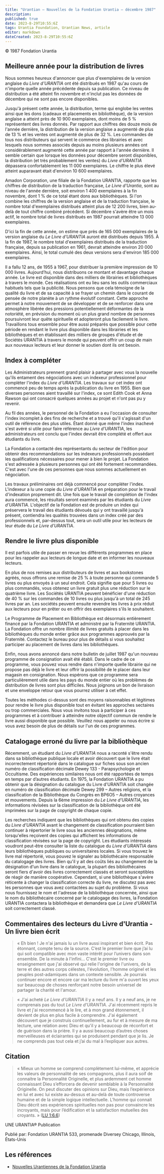 ```yaml
---
title: "Urantian — Nouvelles de la Fondation Urantia — décembre 1987"
description: 
published: true
date: 2023-8-29T10:55:6Z
tags: Urantia Foundation, Urantian News, article
editor: markdown
dateCreated: 2023-8-29T10:55:6Z
---
```


<p class="v-card v-sheet theme--light grey lighten-3 px-2">© 1987 Fondation Urantia</p>



## Meilleure année pour la distribution de livres

Nous sommes heureux d'annoncer que plus d'exemplaires de la version anglaise du _Livre d'URANTIA_ ont été distribués en 1987 qu'au cours de n'importe quelle année précédente depuis sa publication. Ce niveau de distribution a été atteint fin novembre et n'inclut pas les données de décembre qui ne sont pas encore disponibles.

Jusqu'à présent cette année, la distribution, terme qui englobe les ventes ainsi que les dons (cadeaux et placements en bibliothèque), de la version anglaise a atteint près de 10 900 exemplaires, dont moins de 5 % représentent des livres donnés. Par rapport aux chiffres des douze mois de l'année dernière, la distribution de la version anglaise a augmenté de plus de 13 % et les ventes ont augmenté de plus de 32 %. Les commandes de tous nos distributeurs qui servent le commerce des librairies et avec lesquels nous sommes associés depuis au moins plusieurs années ont considérablement augmenté cette année par rapport à l'année dernière. Il semble certain que lorsque les données pour décembre seront disponibles, la distribution (et très probablement les ventes) du _Livre d'URANTIA_ dépassera confortablement les 11 000 exemplaires. Le chiffre le plus élevé atteint auparavant était d'environ 10 600 exemplaires.

Amadon Corporation, une filiale de la Fondation URANTIA, rapporte que les chiffres de distribution de la traduction française, _Le Livre d'Urantia_, sont au niveau de l'année dernière, soit environ 1 400 exemplaires à la fin novembre, dont 1 % de ce total étant dons aux bibliothèques. Si l'on combine les chiffres de la version anglaise et de la traduction française, le nombre total d'exemplaires distribués atteint plus de 12 200 livres, bien au-delà de tout chiffre combiné précédent. Si décembre s'avère être un mois actif, le nombre total de livres distribués en 1987 pourrait atteindre 13 000 exemplaires.

D'ici la fin de cette année, on estime que près de 165 000 exemplaires de la version anglaise du _Le Livre d'URANTIA_ auront été distribués depuis 1955. À la fin de 1987, le nombre total d'exemplaires distribués de la traduction française, depuis sa publication en 1961, devrait atteindre environ 20 000 exemplaires. Ainsi, le total cumulé des deux versions sera d'environ 185 000 exemplaires.

Il a fallu 12 ans, de 1955 à 1967, pour distribuer la première impression de 10 000 livres. Aujourd’hui, nous distribuons ce montant et davantage chaque année. Le livre est disponible dans des milliers de librairies et bibliothèques à travers le monde. Ces réalisations ont eu lieu sans les outils commerciaux habituels tels que la publicité. Nous pensons que cela témoigne de la qualité du livre et de sa capacité à se frayer un chemin dans le courant de pensée de notre planète à un rythme évolutif constant. Cette approche permet à notre mouvement de se développer et de se renforcer dans une atmosphère libérée des pressions potentiellement déformantes de la notoriété, en prévision du moment où un plus grand nombre de personnes poursuivront leur quête spirituelle et adopteront plus facilement le livre. Travaillons tous ensemble pour être aussi préparés que possible pour cette période en rendant le livre plus disponible dans les librairies et les bibliothèques et en établissant des milliers de groupes d'étude et de Sociétés URANTIA à travers le monde qui peuvent offrir un coup de main aux nouveaux lecteurs et leur donner le soutien dont ils ont besoin.

## Index à compléter

Les Administrateurs prennent grand plaisir à partager avec vous la nouvelle qu'ils entament des négociations avec un indexeur professionnel pour compléter l'index du _Livre d'URANTIA_. Les travaux sur cet index ont commencé peu de temps après la publication du livre en 1955. Bien que diverses personnes aient travaillé sur l'index, ce sont Edith Cook et Anna Rawson qui ont consacré quelques années au projet et n'ont pas pu y revenir.

Au fil des années, le personnel de la Fondation a eu l'occasion de consulter l'index incomplet à des fins de recherche et a trouvé qu'il s'agissait d'un outil de référence des plus utiles. Étant donné que même l'index inachevé s'est avéré si utile pour faire référence au _Livre d'URANTIA_, les administrateurs ont conclu que l'index devrait être complété et offert aux étudiants du livre.

La Fondation a contacté des représentants du secteur de l'édition pour obtenir des recommandations sur les indexeurs professionnels possédant les qualifications nécessaires pour mener à bien le projet. La Fondation s'est adressée à plusieurs personnes qui ont été fortement recommandées. C'est avec l'une de ces personnes que nous sommes actuellement en négociation.

Les travaux préliminaires ont déjà commencé pour compléter l'index. L'indexeur a lu une copie du _Livre d'URANTIA_ en préparation pour le travail d'indexation proprement dit. Une fois que le travail de complétion de l'index aura commencé, les résultats seront examinés par les étudiants du _Livre d'URANTIA_. L'objectif de la Fondation est de produire un index qui préservera le travail des étudiants dévoués qui y ont travaillé jusqu'à présent, contiendra les qualités trouvées dans un index créé par des professionnels et, par-dessus tout, sera un outil utile pour les lecteurs de leur étude du _Le Livre d'URANTIA_.

## Rendre le livre plus disponible

Il est parfois utile de passer en revue les différents programmes en place pour les rappeler aux lecteurs de longue date et en informer les nouveaux lecteurs.

En plus de nos remises aux distributeurs de livres et aux bookstones agréés, nous offrons une remise de 25 % à toute personne qui commande 5 livres ou plus envoyés à un seul endroit. Cela signifie que pour 5 livres ou plus commandés, vous obtenez un livre gratuit plus une réduction sur le quatrième livre. Les Sociétés URANTIA peuvent bénéficier d'une réduction de 40 % sur les commandes de 10 livres ou plus jusqu'à un total de 245 livres par an. Les sociétés peuvent ensuite revendre les livres à prix réduit aux lecteurs pour en prêter ou en offrir des exemplaires s'ils le souhaitent.

Le Programme de Placement en Bibliothèque est désormais entièrement financé par la Fondation URANTIA et administré par la Fraternité URANTIA. La Fondation offre un nombre illimité de livres gratuits à placer dans les bibliothèques du monde entier grâce aux programmes approuvés par la Fraternité. Contactez le bureau pour plus de détails si vous souhaitez participer au placement de livres dans les bibliothèques.

Enfin, nous avons annoncé dans notre bulletin de juillet 1987 qu'un nouveau programme de consignation avait été établi. Dans le cadre de ce programme, vous pouvez vous rendre dans n'importe quelle librairie qui ne propose pas déjà le livre et leur offrir la possibilité de le placer dans leur magasin en consignation. Nous espérons que ce programme sera particulièrement utile dans les pays du monde entier où les problèmes de distribution de livres sont plus difficiles. Nous joignons un bon de livraison et une enveloppe retour que vous pourrez utiliser à cet effet.

Toutes les méthodes ci-dessus sont des moyens raisonnables et légitimes pour rendre le livre plus disponible tout en évitant les approches sectaires ou trop commerciales. Nous vous invitons tous à participer à ces programmes et à contribuer à atteindre notre objectif commun de rendre le livre aussi disponible que possible. Veuillez nous appeler ou nous écrire si vous avez besoin de plus de détails sur l'un de ces programmes.

## Catalogage erroné du livre par la bibliothèque

Récemment, un étudiant du _Livre d'URANTIA_ nous a raconté s'être rendu dans sa bibliothèque publique locale et avoir découvert que le livre était incorrectement répertorié dans le catalogue sur fiches sous son ancien numéro de classification décimale Dewey 133 - Parapsychologie et Occultisme. Des expériences similaires nous ont été rapportées de temps en temps par d’autres étudiants. En 1975, la Fondation URANTIA a pu obtenir que la désignation du catalogue du Livre d'URANTIA soit changée en numéro de classification décimale Dewey 299 – Autres religions, et la classification de la Bibliothèque du Congrès en BP6O5 – Autres croyances et mouvements. Depuis la 6ème impression du _Le Livre d'URANTIA_, les informations révisées sur la classification de la bibliothèque ont été imprimées sur la page de copyright de chaque copie.

Les recherches indiquent que les bibliothèques qui ont obtenu des copies du _Livre d'URANTIA_ avant le changement de classification pourraient bien continuer à répertorier le livre sous les anciennes désignations, même lorsqu'elles reçoivent des copies qui affichent les informations de classification révisées sur la page de copyright. Les étudiants intéressés voudront peut-être consulter la liste du catalogue du _Livre d'URANTIA_ dans leurs bibliothèques publiques ou universitaires locales. Si vous trouvez le livre mal répertorié, vous pouvez le signaler au bibliothécaire responsable du catalogage des livres. Bien qu'il y ait des coûts liés au changement de la désignation d'un livre dans le catalogue, la plupart des bibliothécaires seront fiers d'avoir des livres correctement classés et seront susceptibles de réagir de manière coopérative. Cependant, si une bibliothèque s'avère réticente à changer la classification correcte du livre, ne discutez pas avec les personnes que vous avez contactées au sujet du problème. Si vous nous fournissez le nom et l'adresse de la bibliothèque concernée, ainsi que le nom du bibliothécaire concerné par le catalogage des livres, la Fondation URANTIA contactera la bibliothèque et demandera que _Le Livre d'URANTIA_ soit correctement classé.

## Commentaires des lecteurs du Livre d'Urantia - Un livre bien écrit

> « Eh bien ! Je n'ai jamais lu un livre aussi inspirant et bien écrit. Pas étonnant, compte tenu de la source. C’est le premier livre que j’ai lu qui soit compatible avec mon vaste intérêt pour l’univers dans son ensemble. De la minute à l'infini... C'est le premier livre ou enseignement que j'ai observé qui relie l'origine de l'univers, de la terre et des autres corps célestes, l'évolution, l'homme originel et les peuples post-adamiques dans un contexte sensible. Je pourrais continuer encore et encore car ma lecture du livre m'a ouvert les yeux sur beaucoup de choses renforçant notre besoin universel de partager la charité et l'amour.

> « J'ai acheté _Le Livre d'URANTIA_ il y a neuf ans. Il y a neuf ans, je ne comprenais pas du tout _Le Livre d'URANTIA_. J'ai récemment repris le livre et j'ai recommencé à le lire, et à mon grand étonnement, il devient de plus en plus facile à comprendre. J'ai également découvert que je construis continuellement, au fur et à mesure de ma lecture, une relation avec Dieu et qu'il y a beaucoup de réconfort et de guérison dans la prière. Il y a aussi beaucoup d’autres choses merveilleuses et éclairantes qui se produisent pendant que je lis. Je ne comprends pas tout cela et j’ai du mal à l’expliquer aux autres.

## Citation

> « Mieux un homme se comprend complètement lui-même, et apprécie les valeurs de personnalité de ses compagnons, plus il aura soif de connaitre la Personnalité Originelle, et plus ardemment cet homme connaissant Dieu s’efforcera de devenir semblable à la Personnalité Originelle. On peut discuter des opinions sur Dieu, mais l’expérience en lui et avec lui existe au-dessus et au-delà de toute controverse humaine et de la simple logique intellectuelle. L’homme qui connait Dieu décrit ses expériences spirituelles non pas pour convaincre les incroyants, mais pour l’édification et la satisfaction mutuelles des croyants. » ([LU 1:6.6](/fr/The_Urantia_Book/1#p6_6))


UNE URANTIA® Publication

Publié par:
Fondation URANTIA
533, promenade Diversey
Chicago, Illinois, États-Unis

## Les références

- [Nouvelles Urantiennes de la Fondation Urantia](https://www.urantia.org/news/1987-12)


